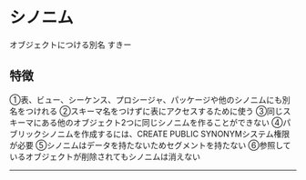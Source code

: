 # シノニム
オブジェクトにつける別名
すきー

## 特徴
①表、ビュー、シーケンス、プロシージャ、パッケージや他のシノニムにも別名をつけれる
②スキーマ名をつけずに表にアクセスするために使う
③同じスキーマにある他のオブジェクト2つに同じシノニムを作ることができない
④パブリックシノニムを作成するには、CREATE PUBLIC SYNONYMシステム権限が必要
⑤シノニムはデータを持たないためセグメントを持たない
⑥参照しているオブジェクトが削除されてもシノニムは消えない

---



